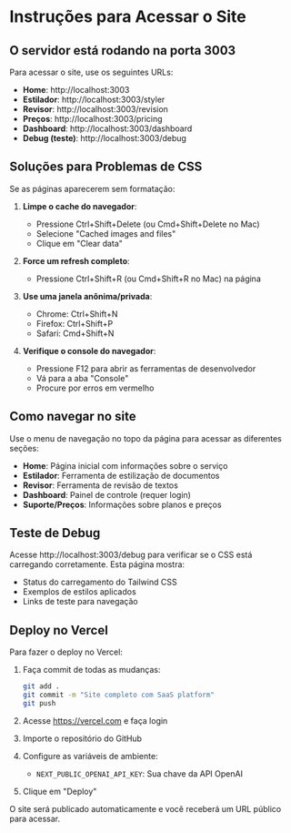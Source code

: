 # Instruções para Acessar o Site

## O servidor está rodando na porta 3003

Para acessar o site, use os seguintes URLs:

- **Home**: http://localhost:3003
- **Estilador**: http://localhost:3003/styler
- **Revisor**: http://localhost:3003/revision
- **Preços**: http://localhost:3003/pricing
- **Dashboard**: http://localhost:3003/dashboard
- **Debug (teste)**: http://localhost:3003/debug

## Soluções para Problemas de CSS

Se as páginas aparecerem sem formatação:

1. **Limpe o cache do navegador**:
   - Pressione Ctrl+Shift+Delete (ou Cmd+Shift+Delete no Mac)
   - Selecione "Cached images and files"
   - Clique em "Clear data"

2. **Force um refresh completo**:
   - Pressione Ctrl+Shift+R (ou Cmd+Shift+R no Mac) na página

3. **Use uma janela anônima/privada**:
   - Chrome: Ctrl+Shift+N
   - Firefox: Ctrl+Shift+P
   - Safari: Cmd+Shift+N

4. **Verifique o console do navegador**:
   - Pressione F12 para abrir as ferramentas de desenvolvedor
   - Vá para a aba "Console"
   - Procure por erros em vermelho

## Como navegar no site

Use o menu de navegação no topo da página para acessar as diferentes seções:
- **Home**: Página inicial com informações sobre o serviço
- **Estilador**: Ferramenta de estilização de documentos
- **Revisor**: Ferramenta de revisão de textos
- **Dashboard**: Painel de controle (requer login)
- **Suporte/Preços**: Informações sobre planos e preços

## Teste de Debug

Acesse http://localhost:3003/debug para verificar se o CSS está carregando corretamente. Esta página mostra:
- Status do carregamento do Tailwind CSS
- Exemplos de estilos aplicados
- Links de teste para navegação

## Deploy no Vercel

Para fazer o deploy no Vercel:

1. Faça commit de todas as mudanças:
   ```bash
   git add .
   git commit -m "Site completo com SaaS platform"
   git push
   ```

2. Acesse https://vercel.com e faça login

3. Importe o repositório do GitHub

4. Configure as variáveis de ambiente:
   - `NEXT_PUBLIC_OPENAI_API_KEY`: Sua chave da API OpenAI

5. Clique em "Deploy"

O site será publicado automaticamente e você receberá um URL público para acessar.